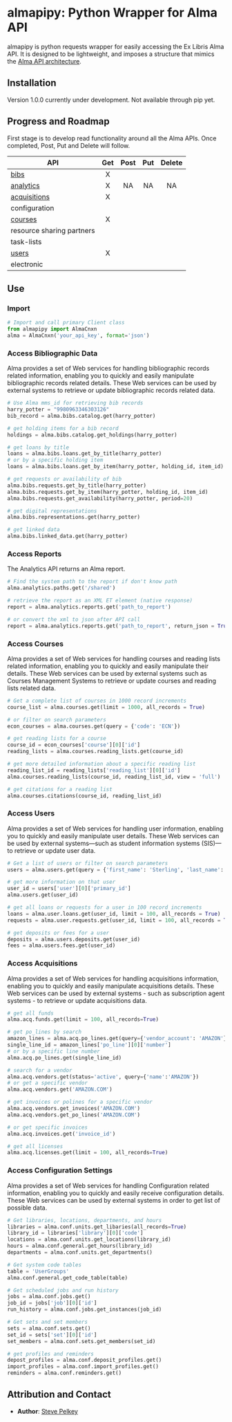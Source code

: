 # almapipy: Python Wrapper for Alma API

almapipy is python requests wrapper for easily accessing the Ex Libris Alma API. It is designed to be lightweight, and imposes a structure that mimics the [Alma API architecture](https://developers.exlibrisgroup.com/alma/apis).

## Installation
Version 1.0.0 currently under development. Not available through pip yet.

## Progress and Roadmap
First stage is to develop read functionality around all the Alma APIs. Once completed, Post, Put and Delete will follow.

| API | Get | Post | Put | Delete |
| --- | :---: | :---: | :---: | :---: |
| [bibs](#access-bibliographic-data) | X | | | |
| [analytics](#access-reports) | X | NA | NA | NA |
| [acquisitions](#access-acquisitions) | X | | | |
| configuration | | | | |
| [courses](#access-courses) | X | | | |
| resource sharing partners | | | | |
| task-lists | | | | |
| [users](#access-users) | X | | | |
| electronic | | | | |

## Use

### Import
```python
# Import and call primary Client class
from almapipy import AlmaCnxn
alma = AlmaCnxn('your_api_key', format='json')
```
### Access Bibliographic Data
Alma provides a set of Web services for handling bibliographic records related information, enabling you to quickly and easily manipulate bibliographic records related details. These Web services can be used by external systems to retrieve or update bibliographic records related data.
```python
# Use Alma mms_id for retrieving bib records
harry_potter = "9980963346303126"
bib_record = alma.bibs.catalog.get(harry_potter)

# get holding items for a bib record
holdings = alma.bibs.catalog.get_holdings(harry_potter)

# get loans by title
loans = alma.bibs.loans.get_by_title(harry_potter)
# or by a specific holding item
loans = alma.bibs.loans.get_by_item(harry_potter, holding_id, item_id)

# get requests or availability of bib
alma.bibs.requests.get_by_title(harry_potter)
alma.bibs.requests.get_by_item(harry_potter, holding_id, item_id)
alma.bibs.requests.get_availability(harry_potter, period=20)

# get digital representations
alma.bibs.representations.get(harry_potter)

# get linked data
alma.bibs.linked_data.get(harry_potter)
```

### Access Reports
The Analytics API returns an Alma report.
```python
# Find the system path to the report if don't know path
alma.analytics.paths.get('/shared')

# retrieve the report as an XML ET element (native response)
report = alma.analytics.reports.get('path_to_report')

# or convert the xml to json after API call
report = alma.analytics.reports.get('path_to_report', return_json = True)
```

### Access Courses
Alma provides a set of Web services for handling courses and reading lists related information, enabling you to quickly and easily manipulate their details. These Web services can be used by external systems such as Courses Management Systems to retrieve or update courses and reading lists related data.
```python
# Get a complete list of courses in 1000 record increments
course_list = alma.courses.get(limit = 1000, all_records = True)

# or filter on search parameters
econ_courses = alma.courses.get(query = {'code': 'ECN'})

# get reading lists for a course
course_id = econ_courses['course'][0]['id']
reading_lists = alma.courses.reading_lists.get(course_id)

# get more detailed information about a specific reading list
reading_list_id = reading_lists['reading_list'][0]['id']
alma.courses.reading_lists(course_id, reading_list_id, view = 'full')

# get citations for a reading list
alma.courses.citations(course_id, reading_list_id)
```

### Access Users
Alma provides a set of Web services for handling user information, enabling you to quickly and easily manipulate user details. These Web services can be used by external systems—such as student information systems (SIS)—to retrieve or update user data.
```python
# Get a list of users or filter on search parameters
users = alma.users.get(query = {'first_name': 'Sterling', 'last_name': 'Archer'})

# get more information on that user
user_id = users['user'][0]['primary_id']
alma.users.get(user_id)

# get all loans or requests for a user in 100 record increments
loans = alma.user.loans.get(user_id, limit = 100, all_records = True)
requests = alma.user.requests.get(user_id, limit = 100, all_records = True)

# get deposits or fees for a user
deposits = alma.users.deposits.get(user_id)
fees = alma.users.fees.get(user_id)
```
### Access Acquisitions
Alma provides a set of Web services for handling acquisitions information, enabling you to quickly and easily manipulate acquisitions details. These Web services can be used by external systems - such as subscription agent systems - to retrieve or update acquisitions data.
```python
# get all funds
alma.acq.funds.get(limit = 100, all_records=True)

# get po_lines by search
amazon_lines = alma.acq.po_lines.get(query={'vendor_account': 'AMAZON'})
single_line_id = amazon_lines['po_line'][0]['number']
# or by a specific line number
alma.acq.po_lines.get(single_line_id)

# search for a vendor
alma.acq.vendors.get(status='active', query={'name':'AMAZON'})
# or get a specific vendor
alma.acq.vendors.get('AMAZON.COM')

# get invoices or polines for a specific vendor
alma.acq.vendors.get_invoices('AMAZON.COM')
alma.acq.vendors.get_po_lines('AMAZON.COM')

# or get specific invoices
alma.acq.invoices.get('invoice_id')

# get all licenses
alma.acq.licenses.get(limit = 100, all_records=True)
```
### Access Configuration Settings
Alma provides a set of Web services for handling Configuration related information, enabling you to quickly and easily receive configuration details. These Web services can be used by external systems in order to get list of possible data.
```python
# Get libraries, locations, departments, and hours
libraries = alma.conf.units.get_libaries(all_records=True)
library_id = libraries['library'][0]['code']
locations = alma.conf.units.get_locations(library_id)
hours = alma.conf.general.get_hours(library_id)
departments = alma.conf.units.get_departments()

# Get system code tables
table = 'UserGroups'
alma.conf.general.get_code_table(table)

# Get scheduled jobs and run history
jobs = alma.conf.jobs.get()
job_id = jobs['job'][0]['id']
run_history = alma.conf.jobs.get_instances(job_id)

# Get sets and set members
sets = alma.conf.sets.get()
set_id = sets['set'][0]['id']
set_members = alma.conf.sets.get_members(set_id)

# get profiles and reminders
depost_profiles = alma.conf.deposit_profiles.get()
import_profiles = alma.conf.import_profiles.get()
reminders = alma.conf.reminders.get()
```
## Attribution and Contact

* **Author**: [Steve Pelkey](mailto:spelkey@ucdavis.edu)
